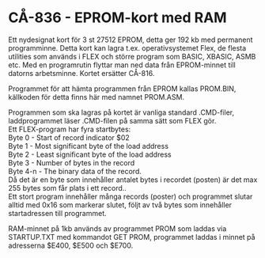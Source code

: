 # CÅ-836 - EPROM-kort med RAM
Ett nydesignat kort för 3 st 27512 EPROM, detta ger 192 kb med permanent programminne. Detta kort kan lagra t.ex. operativsystemet Flex, de flesta utilities som används i FLEX och större program som BASIC, XBASIC, ASMB etc. Med en programrutin flyttar man ned data från EPROM-minnet till datorns arbetsminne. Kortet ersätter CÅ-816.  
  
Programmet för att hämta programmen från EPROM kallas PROM.BIN, källkoden för detta finns här med namnet PROM.ASM.  
  
Programmen som ska lagras på kortet är vanliga standard .CMD-filer, laddprogrammet läser .CMD-filen på samma sätt som FLEX gör.    
Ett FLEX-program har fyra startbytes:  
Byte 0 - Start of record indicator $02  
Byte 1 - Most significant byte of the load address  
Byte 2 - Least significant byte of the load address  
Byte 3 - Number of bytes in the record  
Byte 4-n - The binary data of the record.  
Då det är en byte som innehåller antalet bytes i recordet (posten) är det max 255 bytes som får plats i ett record..  
Ett stort program innehåller många records (poster) och programmet slutar alltid med 0x16 som markerar slutet, följt av två bytes som innehåller startadressen till programmet.  
  
RAM-minnet på 1kb används av programmet PROM som laddas via STARTUP.TXT med kommandot GET PROM, programmet laddas i minnet på adresserna $E400, $E500 och $E700.  
 
